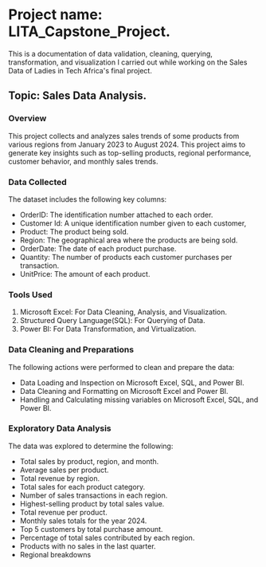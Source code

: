 # Project name: LITA_Capstone_Project.

This is a documentation of data validation, cleaning, querying, transformation, and visualization I carried out while working on the Sales Data of  Ladies in Tech Africa's final project.  

## Topic: Sales Data Analysis.

### Overview

This project collects and analyzes sales trends of some products from various regions from January 2023 to August 2024. This project aims to generate key insights such as top-selling products, regional performance, customer behavior, and monthly sales trends.

### Data Collected

The dataset includes the following key columns:

- OrderID: The identification number attached to each order.
- Customer Id: A unique identification number given to each customer,
- Product: The product being sold.
- Region: The geographical area where the products are being sold.
- OrderDate: The date of each product purchase.
- Quantity: The number of products each customer purchases per transaction.
- UnitPrice: The amount of each product.

### Tools Used
1. Microsoft Excel: For Data Cleaning, Analysis, and Visualization.
2. Structured Query Language(SQL): For Querying of Data.
3. Power BI: For Data Transformation, and Virtualization. 

### Data Cleaning and Preparations

The following actions were performed to clean and prepare the data:

- Data Loading and Inspection on Microsoft Excel, SQL, and Power BI.
- Data Cleaning and Formatting on Microsoft Excel and Power BI.
- Handling and Calculating missing variables on Microsoft Excel, SQL, and Power BI.

### Exploratory Data Analysis

The data was explored to determine the following: 

- Total sales by product, region, and month.
- Average sales per product.
- Total revenue by region.
- Total sales for each product category.
- Number of sales transactions in each region.
- Highest-selling product by total sales value.
- Total revenue per product.
- Monthly sales totals for the year 2024.
- Top 5 customers by total purchase amount.
- Percentage of total sales contributed by each region.
- Products with no sales in the last quarter.
- Regional breakdowns
